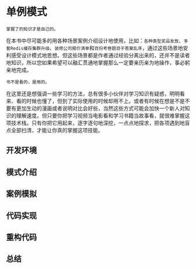 # 单例模式

`掌握了的知识才是自己的。`

在本书中尽可能多的用各种场景案例介绍设计地使用，比如：`各种类型奖品发放`、`多套Redis缓存集群升级`、`装修公司报价清单`和`百份考卷题目于答案乱序`，通过这些场景地安利感受设计模式地思想。但这些场景都是作者通过经验分离出来的，还并不是读者地知识，所以您如果希望可以融汇贯通地掌握那么一定要亲历亲为地操作，事必躬亲地完成。

`书不是看的，是用的。`

在这里还是想强调一些学习的方法，总有很多小伙伴对学习知识有疑惑，明明看来、看的时候也懂了，但到了实际使用的时候却用不上。或者有时候在想是不是不要有更加生动的漫画或者说明对比会好些，当然这些方式可能会加快一个新人对知识的理解速度。但只要你把学习视频当电影看和学习书籍当故事看，就很难掌握这项技术栈。只有你把它用起来，逐字逐句地深挖，一点点地探求，把各项遇到地盲点全部扫清，才能让你真的掌握这项技能。

## 开发环境

## 模式介绍

## 案例模拟

## 代码实现

## 重构代码

## 总结